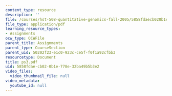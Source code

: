 ```yaml
---
content_type: resource
description: ''
file: /courses/hst-508-quantitative-genomics-fall-2005/5858fdaecb020b1e778e32ba49b5b3e2_ps3.pdf
file_type: application/pdf
learning_resource_types:
- Assignments
ocw_type: OCWFile
parent_title: Assignments
parent_type: CourseSection
parent_uid: 50202f23-e1c0-923c-ce5f-f0f1a92cfbb3
resourcetype: Document
title: ps3.pdf
uid: 5858fdae-cb02-0b1e-778e-32ba49b5b3e2
video_files:
  video_thumbnail_file: null
video_metadata:
  youtube_id: null
---
```

